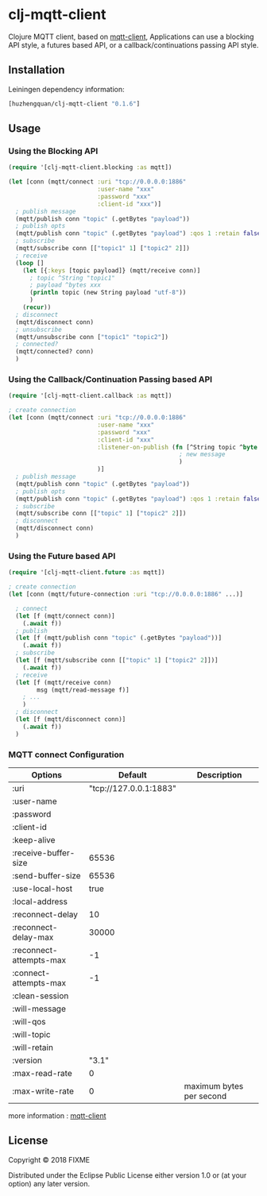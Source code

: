 # clj-mqtt-client

Clojure MQTT client, based on [mqtt-client](https://github.com/fusesource/mqtt-client), Applications can use a blocking API style, a futures based API, or a callback/continuations passing API style.

## Installation

Leiningen dependency information:

```clojure
[huzhengquan/clj-mqtt-client "0.1.6"]
```

## Usage

### Using the Blocking API

```clojure
(require '[clj-mqtt-client.blocking :as mqtt])

(let [conn (mqtt/connect :uri "tcp://0.0.0.0:1886"
                         :user-name "xxx"
                         :password "xxx"
                         :client-id "xxx")]
  ; publish message
  (mqtt/publish conn "topic" (.getBytes "payload"))
  ; publish opts
  (mqtt/publish conn "topic" (.getBytes "payload") :qos 1 :retain false)
  ; subscribe
  (mqtt/subscribe conn [["topic1" 1] ["topic2" 2]])
  ; receive
  (loop []
    (let [{:keys [topic payload]} (mqtt/receive conn)]
      ; topic ^String "topic1"
      ; payload ^bytes xxx 
      (println topic (new String payload "utf-8"))
      )
    (recur))
  ; disconnect
  (mqtt/disconnect conn)
  ; unsubscribe
  (mqtt/unsubscribe conn ["topic1" "topic2"])
  ; connected?
  (mqtt/connected? conn)
  )
```

### Using the Callback/Continuation Passing based API

```clojure
(require '[clj-mqtt-client.callback :as mqtt])

; create connection
(let [conn (mqtt/connect :uri "tcp://0.0.0.0:1886"
                         :user-name "xxx"
                         :password "xxx"
                         :client-id "xxx"
                         :listener-on-publish (fn [^String topic ^byte payload] 
                                                ; new message
                                                )
                         )]
  ; publish message
  (mqtt/publish conn "topic" (.getBytes "payload"))
  ; publish opts
  (mqtt/publish conn "topic" (.getBytes "payload") :qos 1 :retain false)
  ; subscribe
  (mqtt/subscribe conn [["topic" 1] ["topic2" 2]])
  ; disconnect
  (mqtt/disconnect conn)
  )
```

### Using the Future based API

```clojure
(require '[clj-mqtt-client.future :as mqtt])

; create connection
(let [conn (mqtt/future-connection :uri "tcp://0.0.0.0:1886" ...)]

  ; connect
  (let [f (mqtt/connect conn)]
    (.await f))
  ; publish
  (let [f (mqtt/publish conn "topic" (.getBytes "payload"))]
    (.await f))
  ; subscribe
  (let [f (mqtt/subscribe conn [["topic" 1] ["topic2" 2]])]
    (.await f))
  ; receive
  (let [f (mqtt/receive conn)
        msg (mqtt/read-message f)]
    ; ...
    )
  ; disconnect
  (let [f (mqtt/disconnect conn)]
    (.await f))
  )
```


### MQTT connect Configuration

| Options                   | Default                  | Description                    |
| ------------------------- | ------------------------ | ------------------------------ |
| :uri                      | "tcp://127.0.0.1:1883"   |                                |
| :user-name                |                          |                                |
| :password                 |                          |                                |
| :client-id                |                          |                                |
| :keep-alive               |                          |                                |
| :receive-buffer-size      | 65536                    |                                |
| :send-buffer-size         | 65536                    |                                |
| :use-local-host           | true                     |                                |
| :local-address            |                          |                                |
| :reconnect-delay          | 10                       |                                |
| :reconnect-delay-max      | 30000                    |                                |
| :reconnect-attempts-max   | -1                       |                                |
| :connect-attempts-max     | -1                       |                                |
| :clean-session            |                          |                                |
| :will-message             |                          |                                |
| :will-qos                 |                          |                                |
| :will-topic               |                          |                                |
| :will-retain              |                          |                                |
| :version                  | "3.1"                    |                                |
| :max-read-rate            | 0                        |                                |
| :max-write-rate           | 0                        | maximum bytes per second       |

more information : [mqtt-client](https://github.com/fusesource/mqtt-client)

## License

Copyright © 2018 FIXME

Distributed under the Eclipse Public License either version 1.0 or (at
your option) any later version.
